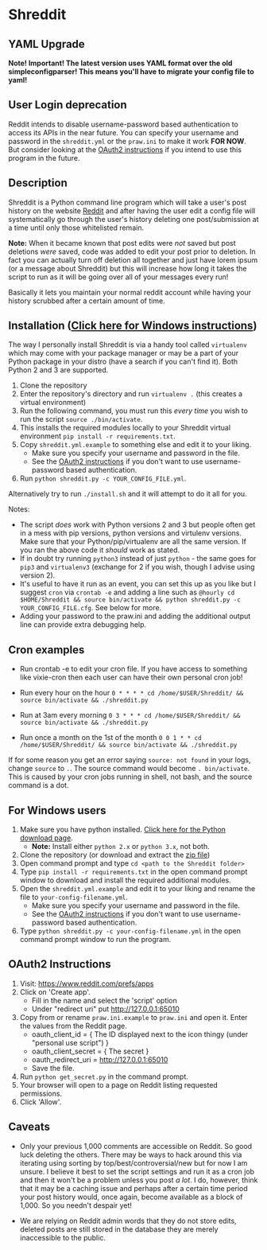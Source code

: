 Shreddit
=======

YAML Upgrade
-----------

**Note! Important! The latest version uses YAML format over the old simpleconfigparser!
This means you'll have to migrate your config file to yaml!**

User Login deprecation
--------------------

Reddit intends to disable username-password based authentication to access its APIs in the near future. You can specify your username and password in the `shreddit.yml` or the `praw.ini` to make it work **FOR NOW**. But consider looking at the [OAuth2 instructions](#oauth2-instructions) if you intend to use this program in the future.

Description
-----------

Shreddit is a Python command line program which will take a user's post history on the website [Reddit](http://reddit.com) and after having the user edit a config file will systematically go through the user's history deleting one post/submission at a time until only those whitelisted remain.

**Note:** When it became known that post edits were *not* saved but post deletions *were* saved, code was added to edit your post prior to deletion. In fact you can actually turn off deletion all together and just have lorem ipsum (or a message about Shreddit) but this will increase how long it takes the script to run as it will be going over all of your messages every run!

Basically it lets you maintain your normal reddit account while having your history scrubbed after a certain amount of time.

Installation ([Click here for Windows instructions](#for-windows-users))
-----------
The way I personally install Shreddit is via a handy tool called `virtualenv` which may come with your package manager or may be a part of your Python package in your distro (have a search if you can't find it). Both Python 2 and 3 are supported.

1. Clone the repository
2. Enter the repository's directory and run `virtualenv .` (this creates a virtual environment)
3. Run the following command, you must run this *every time* you wish to run the script `source ./bin/activate`.
4. This installs the required modules locally to your Shreddit virtual environment `pip install -r requirements.txt`.
5. Copy `shreddit.yml.example` to something else and edit it to your liking. 
	- Make sure you specify your username and password in the file.
	- See the [OAuth2 instructions](#oauth2-instructions) if you don't want to use username-password based authentication.
6. Run `python shreddit.py -c YOUR_CONFIG_FILE.yml`.

Alternatively try to run `./install.sh` and it will attempt to do it all for you.


Notes:

- The script *does* work with Python versions 2 and 3 but people often get in a mess with pip versions, python versions and virtulenv versions. Make sure that your Python/pip/virtualenv are all the same version. If you ran the above code it *should* work as stated.
- If in doubt try running `python3` instead of just `python` - the same goes for `pip3` and `virtualenv3` (exchange for 2 if you wish, though I advise using version 2).
- It's useful to have it run as an event, you can set this up as you like but I suggest `cron` via `crontab -e` and adding a line such as `@hourly cd $HOME/Shreddit && source bin/activate && python shreddit.py -c YOUR_CONFIG_FILE.cfg`. See below for more.
- Adding your password to the praw.ini and adding the additional output line can provide extra debugging help.

Cron examples
-----------
- Run crontab -e to edit your cron file. If you have access to something like vixie-cron then each user can have their own personal cron job!

- Run every hour on the hour
	`0 * * * * cd /home/$USER/Shreddit/ && source bin/activate && ./shreddit.py`

- Run at 3am every morning
	`0 3 * * * cd /home/$USER/Shreddit/ && source bin/activate && ./shreddit.py`

- Run once a month on the 1st of the month
	`0 0 1 * * cd /home/$USER/Shreddit/ && source bin/activate && ./shreddit.py`

If for some reason you get an error saying `source: not found` in your logs, change `source` to `.`. The source command would become `. bin/activate`. This is caused by your cron jobs running in shell, not bash, and the source command is a dot.

For Windows users
-----------------
1. Make sure you have python installed. [Click here for the Python download page](https://www.python.org/downloads/).
	- **Note:** Install either `python 2.x` or `python 3.x`, not both.
2. Clone the repository (or download and extract the [zip file](https://github.com/dragsubil/Shreddit/archive/master.zip))
3. Open command prompt and type `cd <path to the Shreddit folder>`
4. Type `pip install -r requirements.txt` in the open command prompt window to download and install the required additional modules.
5. Open the `shreddit.yml.example` and edit it to your liking and rename the file to `your-config-filename.yml`.
	- Make sure you specify your username and password in the file.
	- See the [OAuth2 instructions](#oauth2-instructions) if you don't want to use username-password based authentication.
6. Type `python shreddit.py -c your-config-filename.yml` in the open command prompt window to run the program.

OAuth2 Instructions
-------------------
1. Visit: https://www.reddit.com/prefs/apps
2. Click on 'Create app'. 
	- Fill in the name and select the 'script' option
	- Under "redirect uri" put http://127.0.0.1:65010
3. Copy from or rename `praw.ini.example` to `praw.ini` and open it. Enter the values from the Reddit page.
	- oauth\_client\_id = { The ID displayed next to the icon thingy (under "personal use script") }
	- oauth\_client\_secret = { The secret }
	- oauth\_redirect\_uri = http://127.0.0.1:65010
	- Save the file.
4. Run `python get_secret.py` in the command prompt.
5. Your browser will open to a page on Reddit listing requested permissions.
6. Click 'Allow'.


Caveats
-----------
- Only your previous 1,000 comments are accessible on Reddit. So good luck deleting the others. There may be ways to hack around this via iterating using sorting by top/best/controversial/new but for now I am unsure. I believe it best to set the script settings and run it as a cron job and then it won't be a problem unless you post *a lot*. I do, however, think that it may be a caching issue and perhaps after a certain time period your post history would, once again, become available as a block of 1,000. So you needn't despair yet!

- We are relying on Reddit admin words that they do not store edits, deleted posts are still stored in the database they are merely inaccessible to the public.
